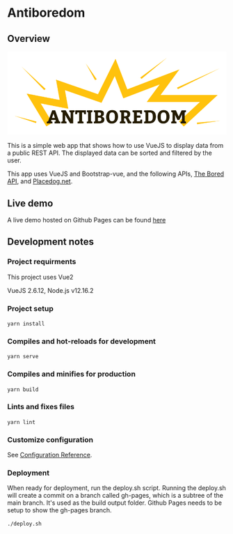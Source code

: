 # Antiboredom

## Overview

![Antiboredom logo](./src/assets/logo.svg)

This is a simple web app that shows how to use VueJS to display data from a public REST API.
The displayed data can be sorted and filtered by the user.

This app uses VueJS and Bootstrap-vue, and the following APIs, [The Bored API](https://www.boredapi.com/), and [Placedog.net](https://placedog.net).

## Live demo

A live demo hosted on Github Pages can be found [here](https://amyxs.github.io/antiboredom/)
 
## Development notes

### Project requirments

This project uses Vue2

VueJS 2.6.12, Node.js v12.16.2

### Project setup

```
yarn install
```

### Compiles and hot-reloads for development

```
yarn serve
```

### Compiles and minifies for production

```
yarn build
```

### Lints and fixes files

```
yarn lint
```

### Customize configuration

See [Configuration Reference](https://cli.vuejs.org/config/).

### Deployment

When ready for deployment, run the deploy.sh script.
Running the deploy.sh will create a commit on a branch called gh-pages, which is a subtree of the main branch. It's used as the build output folder.
Github Pages needs to be setup to show the gh-pages branch.

```
./deploy.sh
```